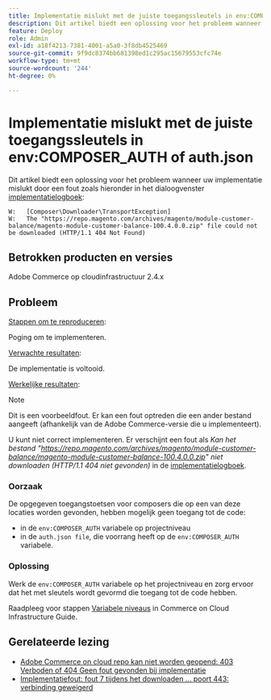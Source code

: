 ```yaml
---
title: Implementatie mislukt met de juiste toegangssleutels in env:COMPOSER_AUTH of auth.json
description: Dit artikel biedt een oplossing voor het probleem wanneer de implementatie mislukt met de fout "Het bestand https://repo.magento.com/archives/magento/module-customer-balance/magento-module-customer-balance-100.4.0.0.zip kan niet worden gedownload (HTTP/1.1 404 niet gevonden)".
feature: Deploy
role: Admin
exl-id: a18f4213-7381-4001-a5a0-3f8db4525469
source-git-commit: 9f9dc8374bb681398ed1c295ac15679553cfc74e
workflow-type: tm+mt
source-wordcount: '244'
ht-degree: 0%

---
```


# Implementatie mislukt met de juiste toegangssleutels in env:COMPOSER_AUTH of auth.json

Dit artikel biedt een oplossing voor het probleem wanneer uw implementatie mislukt door een fout zoals hieronder in het dialoogvenster [implementatielogboek](/docs/commerce-cloud-service/user-guide/develop/test/log-locations#deploy-log):

```
W:   [Composer\Downloader\TransportException]
W:   The "https://repo.magento.com/archives/magento/module-customer-balance/magento-module-customer-balance-100.4.0.0.zip" file could not be downloaded (HTTP/1.1 404 Not Found)
```

## Betrokken producten en versies

Adobe Commerce op cloudinfrastructuur 2.4.x

## Probleem

<u>Stappen om te reproduceren</u>:

Poging om te implementeren.

<u>Verwachte resultaten</u>:

De implementatie is voltooid.

<u>Werkelijke resultaten</u>:

>[!NOTE]
>
>Dit is een voorbeeldfout. Er kan een fout optreden die een ander bestand aangeeft (afhankelijk van de Adobe Commerce-versie die u implementeert).

U kunt niet correct implementeren. Er verschijnt een fout als *Kan het bestand &quot;https://repo.magento.com/archives/magento/module-customer-balance/magento-module-customer-balance-100.4.0.0.zip&quot; niet downloaden (HTTP/1.1 404 niet gevonden)* in de [implementatielogboek](/docs/commerce-cloud-service/user-guide/develop/test/log-locations#deploy-log).

### Oorzaak

De opgegeven toegangstoetsen voor composers die op een van deze locaties worden gevonden, hebben mogelijk geen toegang tot de code:

* in de `env:COMPOSER_AUTH` variabele op projectniveau
* in de `auth.json file`, die voorrang heeft op de `env:COMPOSER_AUTH` variabele.

### Oplossing

Werk de `env:COMPOSER_AUTH` variabele op het projectniveau en zorg ervoor dat het met sleutels wordt gevormd die toegang tot de code hebben.

Raadpleeg voor stappen [Variabele niveaus](https://experienceleague.adobe.com/en/docs/commerce-cloud-service/user-guide/configure/env/variable-levels) in Commerce on Cloud Infrastructure Guide.

## Gerelateerde lezing

* [Adobe Commerce on cloud repo kan niet worden geopend: 403 Verboden of 404 Geen fout gevonden bij implementatie](/docs/commerce-knowledge-base/kb/troubleshooting/deployment/magento-commerce-cloud-repo-could-not-be-accessed-403-forbidden-or-404-not-found-error-when-deploying.html)
* [Implementatiefout: fout 7 tijdens het downloaden ... poort 443: verbinding geweigerd](/help/troubleshooting/deployment/deployment-error-downloading-connection-refused-adobe-commerce.md)
